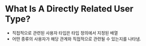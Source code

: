 # What Is A Directly Related User Type?

- 직접적으로 관련된 사용자 타입은 타입 정의에서 지정된 배열
- 어떤 종류의 사용자가 해당 관계와 직접적으로 관련될 수 있는지를 나타냄.